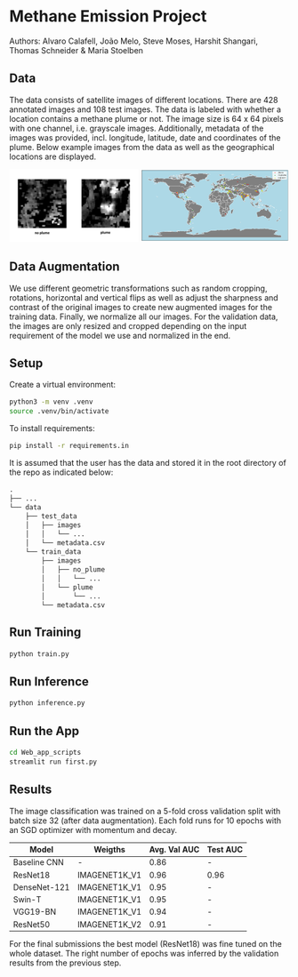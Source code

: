 # Methane Emission Project

Authors: Alvaro Calafell, João Melo, Steve Moses, Harshit Shangari, Thomas Schneider & Maria Stoelben

## Data
The data consists of satellite images of different locations. There are 428 annotated images and 108 test images. The data is labeled with whether a location contains a methane plume or not. The image size is 64 x 64 pixels with one channel, i.e. grayscale images. Additionally, metadata of the images was provided, incl. longitude, latitude, date and coordinates of the plume. Below example images from the data as well as the geographical locations are displayed.

<p float="left">
  <img src='EDA/example_img.png' width="46%" />
  <img src='EDA/map.png' width="53%" /> 
</p>

## Data Augmentation
We use different geometric transformations such as random cropping, rotations, horizontal and vertical flips as well as adjust the sharpness and contrast of the original images to create new augmented images for the training data. Finally, we normalize all our images. For the validation data, the images are only resized and cropped depending on the input requirement of the model we use and normalized in the end.

## Setup
Create a virtual environment:

```bash
python3 -m venv .venv
source .venv/bin/activate
```

To install requirements:

```bash
pip install -r requirements.in
```

It is assumed that the user has the data and stored it in the root directory of the repo as indicated below:

    .
    ├── ...
    └── data                  
        ├── test_data
        │   ├── images    
        │   │   └── ...      
        │   └── metadata.csv          
        └── train_data
            ├── images    
            │   ├── no_plume   
            │   │   └── ... 
            │   └── plume  
            │       └── ...     
            └── metadata.csv 


## Run Training
```bash
python train.py
```

## Run Inference
```bash
python inference.py
```

## Run the App
```bash
cd Web_app_scripts
streamlit run first.py
```

## Results
The image classification was trained on a 5-fold cross validation split with batch size 32 (after data augmentation). Each fold runs for 10 epochs with an SGD optimizer with momentum and decay.

Model | Weigths | Avg. Val AUC | Test AUC
--- | --- | --- | ---
Baseline CNN | - | 0.86 | -
ResNet18 | IMAGENET1K_V1 | 0.96 | 0.96
DenseNet-121 | IMAGENET1K_V1 | 0.95 | -
Swin-T | IMAGENET1K_V1 | 0.95 | -
VGG19-BN | IMAGENET1K_V1 | 0.94 | -
ResNet50 | IMAGENET1K_V2 | 0.91 | -

For the final submissions the best model (ResNet18) was fine tuned on the whole dataset. The right number of epochs was inferred by the validation results from the previous step.
